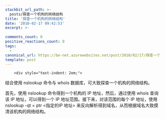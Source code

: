 ```yaml
---
stackbit_url_path: >-
  posts/探查一个机构的网络结构
title: '探查一个机构的网络结构'
date: '2010-02-17 09:42:53'
excerpt: >-
  
comments_count: 0
positive_reactions_count: 0
tags: 
  - 
canonical_url: https://be-net.azurewebsites.net/post/2010/02/17/探查一个机构的网络结构
template: post
---
```


        <div style="text-indent: 2em;">
<p>结合使用 nslookup 命令与 whois 数据库，可大致探查一个机构的网络结构。</p>
<p>首先，使用 nslookup 命令得到一个机构的 IP 地址，然后，通过使用 whois 查询该 IP 地址，可以得到一个 IP 地址范围。接下来，对该范围的每个 IP 地址，使用 nslookup -qt = ptr &lt;指定的IP 地址&gt; 来反向解析得到域名，从而根据域名大致摸清该机构的网络结构。</p>
</div>
      